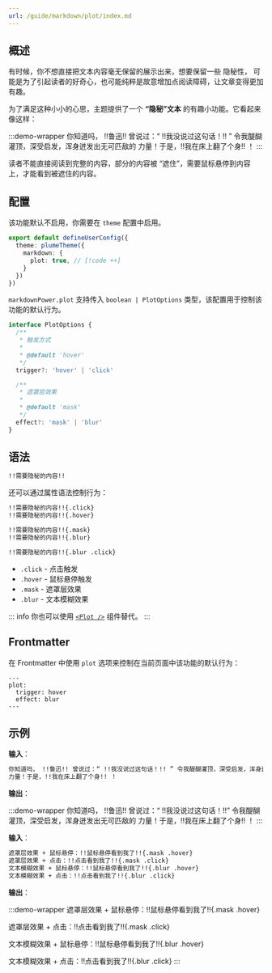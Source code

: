 ```yaml
---
url: /guide/markdown/plot/index.md
---
```

## 概述

有时候，你不想直接把文本内容毫无保留的展示出来，想要保留一些 隐秘性，
可能是为了引起读者的好奇心，也可能纯粹是故意增加点阅读障碍，让文章变得更加有趣。

为了满足这种小小的心思，主题提供了一个 **“隐秘”文本** 的有趣小功能。它看起来像这样：

:::demo-wrapper
你知道吗， !!鲁迅!! 曾说过：“ !!我没说过这句话！!! ” 令我醍醐灌顶，深受启发，浑身迸发出无可匹敌的
力量！于是，!!我在床上翻了个身!! ！
:::

读者不能直接阅读到完整的内容，部分的内容被 “遮住”，需要鼠标悬停到内容上，才能看到被遮住的内容。

## 配置

该功能默认不启用，你需要在 `theme` 配置中启用。

```ts title=".vuepress/config.ts"
export default defineUserConfig({
  theme: plumeTheme({
    markdown: {
      plot: true, // [!code ++]
    }
  })
})
```

`markdownPower.plot` 支持传入 `boolean | PlotOptions` 类型，该配置用于控制该功能的默认行为。

```ts
interface PlotOptions {
  /**
   * 触发方式
   *
   * @default 'hover'
   */
  trigger?: 'hover' | 'click'

  /**
   * 遮罩层效果
   *
   * @default 'mask'
   */
  effect?: 'mask' | 'blur'
}
```

## 语法

```md
!!需要隐秘的内容!!
```

还可以通过属性语法控制行为：

```md
!!需要隐秘的内容!!{.click}
!!需要隐秘的内容!!{.hover}

!!需要隐秘的内容!!{.mask}
!!需要隐秘的内容!!{.blur}

!!需要隐秘的内容!!{.blur .click}
```

* `.click` - 点击触发
* `.hover` - 鼠标悬停触发
* `.mask` - 遮罩层效果
* `.blur` - 文本模糊效果

::: info 你也可以使用 [`<Plot />`](../components/plot.md) 组件替代。
:::

## Frontmatter

在 Frontmatter 中使用 `plot` 选项来控制在当前页面中该功能的默认行为：

```
---
plot:
  trigger: hover
  effect: blur
---
```

## 示例

**输入**：

```md
你知道吗， !!鲁迅!! 曾说过：“ !!我没说过这句话！!! ” 令我醍醐灌顶，深受启发，浑身迸发出无可匹敌的
力量！于是，!!我在床上翻了个身!! ！
```

**输出**：

:::demo-wrapper
你知道吗， !!鲁迅!! 曾说过：“ !!我没说过这句话！!!” 令我醍醐灌顶，深受启发，浑身迸发出无可匹敌的
力量！于是，!!我在床上翻了个身!! ！
:::

**输入**：

```md
遮罩层效果 + 鼠标悬停：!!鼠标悬停看到我了!!{.mask .hover}
遮罩层效果 + 点击：!!点击看到我了!!{.mask .click}
文本模糊效果 + 鼠标悬停：!!鼠标悬停看到我了!!{.blur .hover}
文本模糊效果 + 点击：!!点击看到我了!!{.blur .click}
```

**输出**：

:::demo-wrapper
遮罩层效果 + 鼠标悬停：!!鼠标悬停看到我了!!{.mask .hover}

遮罩层效果 + 点击：!!点击看到我了!!{.mask .click}

文本模糊效果 + 鼠标悬停：!!鼠标悬停看到我了!!{.blur .hover}

文本模糊效果 + 点击：!!点击看到我了!!{.blur .click}
:::
